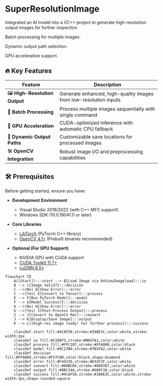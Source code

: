 # SuperResolutionImage
Integrated an AI model into a VC++ project to generate high-resolution output images for further inspection 

Batch processing for multiple images.

Dynamic output path selection.

GPU acceleration support.

## 🔥 Key Features

| Feature | Description |
|---------|-------------|
| 🖼️ **High-Resolution Output** | Generate enhanced, high-quality images from low-resolution inputs |
| 🔄 **Batch Processing** | Process multiple images sequentially with single command |
| 🚀 **GPU Acceleration** | CUDA-optimized inference with automatic CPU fallback |
| 📂 **Dynamic Output Paths** | Customizable save locations for processed images |
| 🛠️ **OpenCV Integration** | Robust image I/O and preprocessing capabilities |

## 🛠️ Prerequisites

Before getting started, ensure you have:

- **Development Environment**
  - Visual Studio 2019/2022 (with C++ MFC support)
  - Windows SDK (10.0.19041.0 or later)

- **Core Libraries**
  - [LibTorch](https://pytorch.org/cppdocs/installing.html) (PyTorch C++ library)
  - [OpenCV 4.1+](https://opencv.org/releases/) (Prebuilt binaries recommended)
  
- **Optional (For GPU Support)**
  - NVIDIA GPU with CUDA support
  - [CUDA Toolkit 11.7+](https://developer.nvidia.com/cuda-toolkit)
  - [cuDNN 8.5+](https://developer.nvidia.com/cudnn)


```mermaid
flowchart TD
    A([Start]):::start --> B[Load Image via OnViewImageload]:::io
    B --> C{Image Valid?}:::decision
    C -->|No| D[Show Error]:::error
    C -->|Yes| E[Convert to Tensor]:::process
    E --> F[Run PyTorch Model]:::model
    F --> G{Model Success?}:::decision
    G -->|No| H[Show Error]:::error
    G -->|Yes| I[Post-Process Output]:::process
    I --> J[Convert to OpenCV Mat]:::convert
    J --> K[Display/Save Image]:::output
    K --> L([High-res image ready! For further process]):::success

    classDef start fill:#4CAF50,stroke:#388E3C,color:white,stroke-width:2px
    classDef io fill:#2196F3,stroke:#0D47A1,color:white
    classDef process fill:#FFC107,stroke:#FFA000,color:black
    classDef model fill:#9C27B0,stroke:#7B1FA2,color:white
    classDef decision fill:#FF9800,stroke:#F57C00,color:black,shape:diamond
    classDef error fill:#F44336,stroke:#D32F2F,color:white
    classDef convert fill:#00BCD4,stroke:#0097A7,color:white
    classDef output fill:#8BC34A,stroke:#689F38,color:black
    classDef success fill:#4CAF50,stroke:#388E3C,color:white,stroke-width:3px,shape:rounded-square



